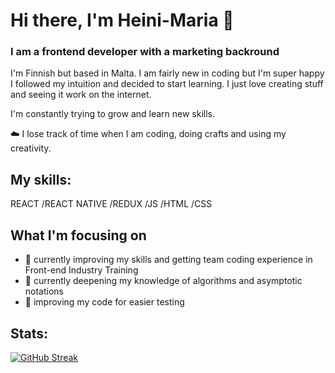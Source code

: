 # Hi there, I'm Heini-Maria 👋

### I am a frontend developer with a marketing backround

I'm Finnish but based in Malta. I am fairly new in coding but I'm super happy I followed my intuition and decided to start learning. I just love creating stuff and seeing it work on the internet.

I'm constantly trying to grow and learn new skills. <br />

☁️ I lose track of time when I am coding, doing crafts and using my creativity.

## My skills:

REACT /REACT NATIVE /REDUX /JS /HTML /CSS

## What I'm focusing on

* 📖 currently improving my skills and getting team coding experience in Front-end Industry Training  
* 🔎 currently deepening my knowledge of algorithms and asymptotic notations
* 🧼 improving my code for easier testing 

## Stats:

[![GitHub Streak](https://streak-stats.demolab.com?user=Heini-Maria&theme=buefy&hide_border=true&border_radius=4.7)](https://git.io/streak-stats)




